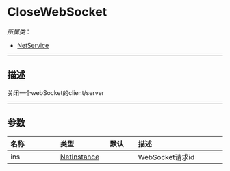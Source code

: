 # CloseWebSocket

*所属类*：
* [NetService](/Api/Classes/Service/NetService.md)
------------------------------------------------------------------------------------------
## 描述

关闭一个webSocket的client/server

------------------------------------------------------------------------------------------
## 参数

|<div style="width:100px">名称</div>|<div style="width:100px">类型</div>|<div style="width:50px">默认</div>|<div style="width:350px">描述</div>|
|:---|:---|:---|:---|
|ins|[NetInstance](/Api/DataType/NetInstance.md)||WebSocket请求id|
